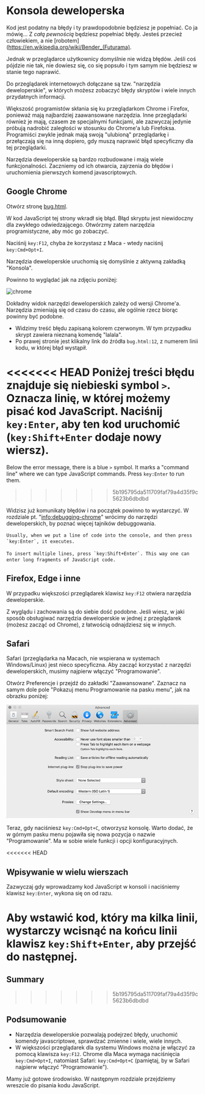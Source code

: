# Konsola deweloperska

Kod jest podatny na błędy i ty prawdopodobnie będziesz je popełniać. Co ja mówię... Z *całą pewnością* będziesz popełniać błędy. Jesteś przecież człowiekiem, a nie [robotem](https://en.wikipedia.org/wiki/Bender_(Futurama).

Jednak w przeglądarce użytkownicy domyślnie nie widzą błędów. Jeśli coś pójdzie nie tak, nie dowiesz się, co się popsuło i tym samym nie będziesz w stanie tego naprawić.

Do przeglądarek internetowych dołączane są tzw. "narzędzia deweloperskie", w których możesz zobaczyć błędy skryptów i wiele innych przydatnych informacji.

Większość programistów skłania się ku przeglądarkom Chrome i Firefox, ponieważ mają najbardziej zaawansowane narzędzia. Inne przeglądarki również je mają, czasem ze specjalnymi funkcjami, ale zazwyczaj jedynie próbują nadrobić zaległości w stosunku do Chrome'a lub Firefoksa. Programiści zwykle jednak mają swoją "ulubioną" przeglądarkę i przełączają się na inną dopiero, gdy muszą naprawić błąd specyficzny dla tej przeglądarki.

Narzędzia deweloperskie są bardzo rozbudowane i mają wiele funkcjonalności. Zaczniemy od ich otwarcia, zajrzenia do błędów i uruchomienia pierwszych komend javascriptowych.

## Google Chrome

Otwórz stronę [bug.html](bug.html).

W kod JavaScript tej strony wkradł się błąd. Błąd skryptu jest niewidoczny dla zwykłego odwiedzającego. Otwórzmy zatem narzędzia programistyczne, aby móc go zobaczyć.

Naciśnij `key:F12`, chyba że korzystasz z Maca - wtedy naciśnij `key:Cmd+Opt+I`.

Narzędzia deweloperskie uruchomią się domyślnie z aktywną zakładką "Konsola".

Powinno to wyglądać jak na zdjęciu poniżej:

![chrome](chrome.png)

Dokładny widok narzędzi deweloperskich zależy od wersji Chrome'a. Narzędzia zmieniają się od czasu do czasu, ale ogólnie rzecz biorąc powinny być podobne.

- Widzimy treść błędu zapisaną kolorem czerwonym. W tym przypadku skrypt zawiera nieznaną komendę "lalala".
- Po prawej stronie jest klikalny link do źródła `bug.html:12`, z numerem linii kodu, w której błąd wystąpił.

<<<<<<< HEAD
Poniżej treści błędu znajduje się niebieski symbol `>`. Oznacza linię, w której możemy pisać kod JavaScript. Naciśnij `key:Enter`, aby ten kod uruchomić (`key:Shift+Enter` dodaje nowy wiersz).
=======
Below the error message, there is a blue `>` symbol. It marks a "command line" where we can type JavaScript commands. Press `key:Enter` to run them.
>>>>>>> 5b195795da511709faf79a4d35f9c5623b6dbdbd

Widzisz już komunikaty błędów i na początek powinno to wystarczyć. W rozdziale pt. "<info:debugging-chrome>" wrócimy do narzędzi deweloperskich, by poznać więcej tajników debuggowania.

```smart header="Multi-line input"
Usually, when we put a line of code into the console, and then press `key:Enter`, it executes.

To insert multiple lines, press `key:Shift+Enter`. This way one can enter long fragments of JavaScript code.
```

## Firefox, Edge i inne

W przypadku większości przeglądarek klawisz `key:F12` otwiera narzędzia deweloperskie.

Z wyglądu i zachowania są do siebie dość podobne. Jeśli wiesz, w jaki sposób obsługiwać narzędzia deweloperskie w jednej z przeglądarek (możesz zacząć od Chrome), z łatwością odnajdziesz się w innych.

## Safari

Safari (przeglądarka na Macach, nie wspierana w systemach Windows/Linux) jest nieco specyficzna. Aby zacząć korzystać z narzędzi deweloperskich, musimy najpierw włączyć "Programowanie".

Otwórz Preferencje i przejdź do zakładki "Zaawansowane". Zaznacz na samym dole pole "Pokazuj menu Programowanie na pasku menu", jak na obrazku poniżej:

![safari](safari.png)

Teraz, gdy naciśniesz `key:Cmd+Opt+C`, otworzysz konsolę. Warto dodać, że w górnym pasku menu pojawiła się nowa pozycja o nazwie "Programowanie". Ma w sobie wiele funkcji i opcji konfiguracyjnych.

<<<<<<< HEAD
## Wpisywanie w wielu wierszach

Zazwyczaj gdy wprowadzamy kod JavaScript w konsoli i naciśniemy klawisz `key:Enter`, wykona się on od razu.

Aby wstawić kod, który ma kilka linii, wystarczy wcisnąć na końcu linii klawisz `key:Shift+Enter`, aby przejść do następnej.
=======
## Summary
>>>>>>> 5b195795da511709faf79a4d35f9c5623b6dbdbd

## Podsumowanie

- Narzędzia deweloperskie pozwalają podejrzeć błędy, uruchomić komendy javascriptowe, sprawdzać zmienne i wiele, wiele innych.
- W większości przeglądarek dla systemu Windows można je włączyć za pomocą klawisza `key:F12`. Chrome dla Maca wymaga naciśnięcia `key:Cmd+Opt+I`, natomiast Safari: `key:Cmd+Opt+C` (pamiętaj, by w Safari najpierw włączyć "Programowanie").

Mamy już gotowe środowisko. W następnym rozdziale przejdziemy wreszcie do pisania kodu JavaScript. 